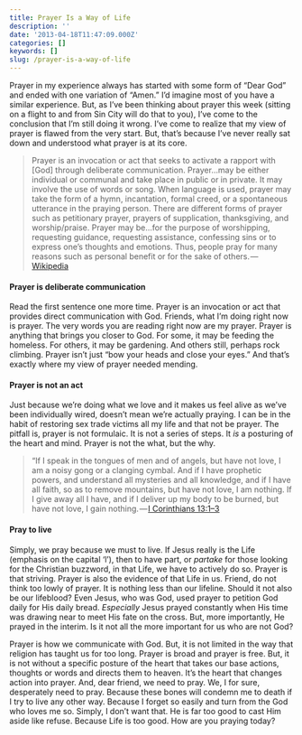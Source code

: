 ```yaml
---
title: Prayer Is a Way of Life
description: ''
date: '2013-04-18T11:47:09.000Z'
categories: []
keywords: []
slug: /prayer-is-a-way-of-life
---
```


Prayer in my experience always has started with some form of “Dear God” and ended with one variation of “Amen.” I’d imagine most of you have a similar experience. But, as I’ve been thinking about prayer this week (sitting on a flight to and from Sin City will do that to you), I’ve come to the conclusion that I’m still doing it wrong. I’ve come to realize that my view of prayer is flawed from the very start. But, that’s because I’ve never really sat down and understood what prayer is at its core.

> Prayer is an invocation or act that seeks to activate a rapport with \[God\] through deliberate communication. Prayer…may be either individual or communal and take place in public or in private. It may involve the use of words or song. When language is used, prayer may take the form of a hymn, incantation, formal creed, or a spontaneous utterance in the praying person. There are different forms of prayer such as petitionary prayer, prayers of supplication, thanksgiving, and worship/praise. Prayer may be…for the purpose of worshipping, requesting guidance, requesting assistance, confessing sins or to express one’s thoughts and emotions. Thus, people pray for many reasons such as personal benefit or for the sake of others. — [Wikipedia](http://en.wikipedia.org/wiki/Prayer "Wikipedia Prayer")

#### Prayer is deliberate communication

Read the first sentence one more time. Prayer is an invocation or act that provides direct communication with God. Friends, what I’m doing right now is prayer. The very words you are reading right now are my prayer. Prayer is anything that brings you closer to God. For some, it may be feeding the homeless. For others, it may be gardening. And others still, perhaps rock climbing. Prayer isn’t just “bow your heads and close your eyes.” And that’s exactly where my view of prayer needed mending.

#### Prayer is not an act

Just because we’re doing what we love and it makes us feel alive as we’ve been individually wired, doesn’t mean we’re actually praying. I can be in the habit of restoring sex trade victims all my life and that not be prayer. The pitfall is, prayer is not formulaic. It is not a series of steps. It _is_ a posturing of the heart and mind. Prayer is not the what, but the why.

> “If I speak in the tongues of men and of angels, but have not love, I am a noisy gong or a clanging cymbal. And if I have prophetic powers, and understand all mysteries and all knowledge, and if I have all faith, so as to remove mountains, but have not love, I am nothing. If I give away all I have, and if I deliver up my body to be burned, but have not love, I gain nothing. — [I Corinthians 13:1–3](http://www.biblegateway.com/passage/?search=1%20cor%2013:1-3&version=ESV "1 Corinthians 13:1-3")

#### Pray to live

Simply, we pray because we must to live. If Jesus really is the Life (emphasis on the capital ‘l’), then to have part, or _partake_ for those looking for the Christian buzzword, in that Life, we have to actively do so. Prayer is that striving. Prayer is also the evidence of that Life in us. Friend, do not think too lowly of prayer. It is nothing less than our lifeline. Should it not also be our lifeblood? Even Jesus, who was God, used prayer to petition God daily for His daily bread. _Especially_ Jesus prayed constantly when His time was drawing near to meet His fate on the cross. But, more importantly, He prayed in the interim. Is it not all the more important for us who are not God?

Prayer is how we communicate with God. But, it is not limited in the way that religion has taught us for too long. Prayer is broad and prayer is free. But, it is not without a specific posture of the heart that takes our base actions, thoughts or words and directs them to heaven. It’s the heart that changes action into prayer. And, dear friend, we need to pray. We, I for sure, desperately need to pray. Because these bones will condemn me to death if I try to live any other way. Because I forget so easily and turn from the God who loves me so. Simply, I don’t want that. He is far too good to cast Him aside like refuse. Because Life is too good. How are you praying today?